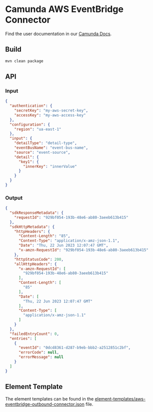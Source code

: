 # Camunda AWS EventBridge Connector

Find the user documentation in
our [Camunda Docs](https://docs.camunda.io/docs/components/connectors/out-of-the-box-connectors/amazon-eventbridge/).

## Build

```bash
mvn clean package
```

## API

### Input

```json
{
  "authentication": {
    "secretKey": "my-aws-secret-key",
    "accessKey": "my-aws-access-key"
  },
  "configuration": {
    "region": "ua-east-1"
  },
  "input": {
    "detailType": "detail-type",
    "eventBusName": "event-bus-name",
    "source": "event-source",
    "detail": {
      "key1": {
        "innerKey": "innerValue"
      }
    }
  }
}
```

### Output

```json
{
  "sdkResponseMetadata": {
    "requestId": "929bf054-193b-48e6-ab80-3aeeb613b415"
  },
  "sdkHttpMetadata": {
    "httpHeaders": {
      "Content-Length": "85",
      "Content-Type": "application/x-amz-json-1.1",
      "Date": "Thu, 22 Jun 2023 12:07:47 GMT",
      "x-amzn-RequestId": "929bf054-193b-48e6-ab80-3aeeb613b415"
    },
    "httpStatusCode": 200,
    "allHttpHeaders": {
      "x-amzn-RequestId": [
        "929bf054-193b-48e6-ab80-3aeeb613b415"
      ],
      "Content-Length": [
        "85"
      ],
      "Date": [
        "Thu, 22 Jun 2023 12:07:47 GMT"
      ],
      "Content-Type": [
        "application/x-amz-json-1.1"
      ]
    }
  },
  "failedEntryCount": 0,
  "entries": [
    {
      "eventId": "0dcd8361-d287-b9eb-bbb2-a2512851c2bf",
      "errorCode": null,
      "errorMessage": null
    }
  ]
}
```

## Element Template

The element templates can be found in
the [element-templates/aws-eventbridge-outbound-connector.json](element-templates/aws-eventbridge-outbound-connector.json)
file.
